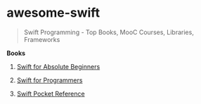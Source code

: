 # awesome-swift
> Swift Programming - Top Books, MooC Courses, Libraries, Frameworks

**Books**

1. [Swift for Absolute Beginners](http://www.apress.com/9781484208878?gtmf=f)

2. [Swift for Programmers](http://www.pearsonhighered.com/educator/product/Swift-for-Programmers/9780134021362.page)

3. [Swift Pocket Reference](http://shop.oreilly.com/product/0636920035640.do)



